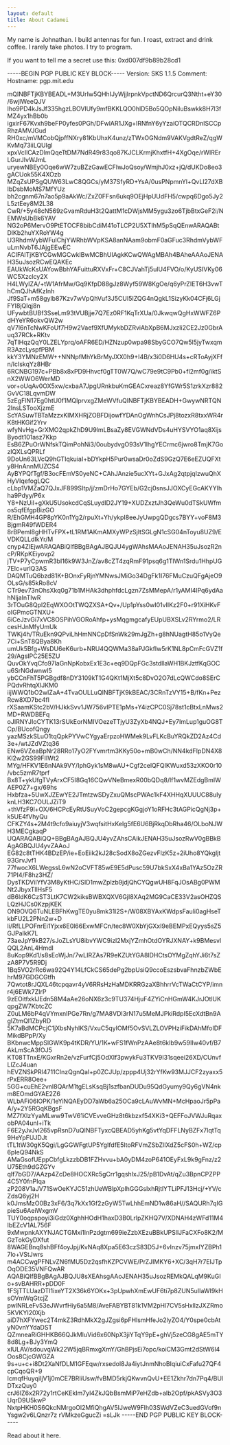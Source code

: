 ```yaml
---
layout: default
title: About Cadamei
---
```


My name is Johnathan. I build antennas for fun. I roast, extract and drink coffee. I rarely take photos. I try to program.

If you want to tell me a secret use this: 0xd007df9b89b28cd1

-----BEGIN PGP PUBLIC KEY BLOCK----- Version: SKS 1.1.5 Comment: Hostname: pgp.mit.edu

mQINBFTjKBYBEADL+M3UrIw5QHhIJyWjjlrpnkVpctND6QrcurQ3Ntht+eY30/6wjlWeeQJV Iho9PD4kJsJf335hgzLBOVIUfy9mfBKKLQO0hlD5Bo5QOpNiluBswkk8H7l3fMZ4yx1hBb0b igxirF67Kvxh9beFP0yfes0PGh/DFwlAR1JXg+IRNfnY6yYzaiOTQCRDnISCCpRhzAMVJGud RH0xc/mVMCobQjpffNXry81KbUhxK4unz/zTWxOGNdm9VAKVgdtReZ/qgWKvMq73iiLQUIgl xpxVcIlCAzDlmQqeTtDM7NdR49r83qo87KJCLKrmjKhxtfH+4XgOqe/rWIRErLGurJIvWJmL uryewNBEy0Oqe6wW7zuBZzGawECFIwJoQsoy/WmjhJ0xz+jQ/dUKDo8eo3gACUok55K4XOzb MZqZsUPSgQUW63LwC8QGCs/yM37SfyRD+YsA/0usPNpmnYl+QvLl27dXBIbDsbMoMS7MfYUz bh2cgnm67n7ao5p9aAkWc/ZxZ0FFsn6ukq9OEjHpUUdFH5/cwpq6Dgo5Jy2L5ztEey8M2L38 CwR/+5y48cN569zGvamRduH3t2QattM1cDWjsMM5ygu3zo6TjbBtxGeF2i/NEMWsUbBk6YAV NG2oP6MervO9PtETOCF8bibCdiM41oTLCP2U5XTIhM5pSqQEnwARAQABtDlKb2huYXRoYW4g U3RhdmVybWFuIChjYWRhbWVpKSA8anNAam9obmF0aGFuc3RhdmVybWFuLmNvbT6JAjgEEwEC ACIFAlTjKBYCGwMGCwkIBwMCBhUIAgkKCwQWAgMBAh4BAheAAAoJENAH35uJsozRCwEQAKEc EAUkWcKsUAYowBbhYAFuittuRXVxFr+C8CJVahTj5ulU4FVO/o/KyUSIVKy06WC5Xzclcy2X H4LWyIZA/+tW1AfrMw/Gq9KfpD88gJz8Wyf59W8KgOe/q6yPrZIET6H3vwThCmQJhAfKzInh Jf9SaT+m58gylb87Kzv7wVpQhVuf3J5CUI5IZQG4nQgkL1SizyKk04CFj6LGjFYI8jQIqj8n UFywbtBUBf3SseLm93tVUBjje7Q7Ez0RF1KqTrXUa/0JkwqwQgHxWWFZ6PdHYeYR6okvQW2w qV7l6nTcNwKFoUf7H9w2Vaef9XfUMykbDZRviAbXpB6MJxzIi2CE2Jz0GbrAuq37RCk+RKtv 7qTlHqzQqY0LZELYprq/oAFR6ED/HZNzup0wpa98SbyGCO7Qw5l5jyTwxqmR3AzcLyspfPBM kkY3YMNzEMW++NNNpfMhYkBrMyJXX0h9+I4B/x3i0D6HU4s+cRToAyjXFfn/lcIskqYz8HBr 6RCNBG197c+PBb8x8xPD9Hhvcf0gTT0W7Q/wC79e9tC9Pb0+fl2mf0g/iktSnX2WWO6WerMD vor+oUqAv0OX5xw/cxbaA7JpgURnkbuKmGEACxreaz8YfGWr5S1zrkXzr882GvVC18LqvmDW 5zEgFlN17Eg0htU0f1MQlprvxgZMeWVfuQINBFTjKBYBEADH+GwywNRTQN2lnsLSTooXjzmE ScYASuwTBTaMzzxKIMXHRjZOBFDijowfYDAnOgWnhCsJPj8tozxR8txxWR4rK8tHKGif2Yrv wfyNvHg+GrXMO2qpkZhD9U9lmLBsaZy8EVGWNdVDs4uHYSVYO1aq8XijsByodt101asz7Kkp EsB6ZPuOrWNfskTQimPohNi3/0oubydvgO93sV1lhgYECrmc6jwro8TmjK7GozlQXLsQPRLf 9DoUn63LVcQ9hGTIqkuiaI+bDYkpH5Pur0wsaDr0oZdS9GzQ7E6eEZUQFXty8HnAnnMUZCS4 AyBYPQfTgf/B3ocFEmVS0yeNC+CAhJAnzie5ucXYt+GJxAg2qtpjqIzwuQhXHyVIqefogLQC cLbp1VMZaQ7QJxJF899SItp/j/zmDrHo7GYEb/G2cj0snsJJOXCyEGcAKYYIhha9Pdyy/P6x Y8+NzUil+gXkU5UsokcdCqSLuydlD2JY19+XUDZxztJh3QeWu0dTSkUWfmos5qfEfgpBizGO R/EhGMH4GP8pYK0n1Yg2/rpuXt+Yh/ykpI8eeJyUwpgQDgcs7BYY+voF8M3BjgmR49fWDER4 8rBPeml8gHHTvFPX+tL1RM1AKmAMXyWPzSjltSGLgN1cSG04nToyu8UZ9/EVDKQLLdIkYr/M cnyp4ZlEjwARAQABiQIfBBgBAgAJBQJU4ygWAhsMAAoJENAH35uJsozR2ncP/RKpKEiyovp2 jTV+P7yCpwmR3bI16k9W3JnZ/av8cZT4zqRmF91psq6g1TlWn1Srdu1HhpUG7EIc+urlQ3AS DAQMTuQ6bzd81K+BOnxFyRjnYMNwsJMiGo34DgFk1I76FMuCzuQFgAjeO9OLsG/s85kRo8cV CTr9ev73nOhsXkq0g71b1MHAk3dhphfdcLgzn7ZsMMepA/r1yAMI4lPq6ydAahNIjaInTIwR 3rTOuG8QpI2EqWXOOtTWQZXSA+Qv+/Up1pYss0wI01vIlKz2F0+r91XiHKvFoIGPmcGTNXU+ 6iCeJzvGi7xVC8OSPihVGORoAhfp+ysMqgmgcafyEUpUBXSLv2RYrmo2/LRcesHJnMfyUmUk TWKj4h/TRuEkn9QPviLhHmNNCpDfSnWk29mJgZh+g8hNUagtH85o1VyQe7Ci+SnT8QBya8Kh umUk5Bfg+WsDU6eK6urb+NRU4QQWMa38aPJGkfIw5rK1NL8pCmFcGVZ1f29/AgsIPC25E5ZU QuvOkYvqCfo97laGnNpKobxEx1E3c+eq9DQpFGc3stdllaWH1BKJztfKqGOCu6SrNGdwnwI5 ybCCnFhT5PGBgdf8nDY3109kT1G4QKt1MjXt5c8DvO2O7dLcQWCdo8SErCPQdvRhtqXlJKM0 iijWWQ1bO2wlZaA+4TvaOULLuQINBFTjK9kBEAC/3CRnTzVY15+B/fKn+PezRcw8XD7bc4fl rXSaamKStc2bV/HJkkSvv1JW756vIPTE1pMs+Y4izCPC0Sj78st1cBtxLnMws2MD+RWDBEFq oJIRNYJIoCYTK13rSUkEorNMIVOezeTTjyU3ZyXb4NQJ+Ey7ImLup1guOG8TCp/BUcofQngy yazMSzkSLuO1tqQpkPYVwCYgyaErpzoHWMek9LvFLKcBuYRQkZD2Az4Cd3e+/wtJZdVZtq36 ENw6VZeaBpNr28RRo17yO2FYvmrtm3KKy50o+mB0wCh/NN4kdFIpDN4X8Kl2w2GS99FIIWt2 MYg/HFKV1E6nNAk9VY/IphGyk1sM8wAU+Cgf2celQFQIKWuxd53zXKO0r10/vbc5zmR7tprf Bx8T+ykUfgTVyArxCF5I8Gq16CQwVNeBmexR00bQDq8/lf1wvMZEdgBmIWAEP0Z7+gx/69hs Hxbfza+5UwXJZEwYE2JTmtzwSDyZxuQMscPWAc1kF4XHHqXUUUC88uIyknLH3KC7OULJZiT9 +thVfzF9l+OX/6HCPcEyRtUSuyVoC2gepcgKGgjoY1oRFHc3tAGPicQgNj3p+k5UE4fVhyQu CFKZY4s+2M4t9cfo9aiuyjV3wqfsitHxKelg5fE6U6BjRkqDbRha46/OLboNJWH3MECgkaqP UQARAQABiQQ+BBgBAgAJBQJU4yvZAhsCAikJENAH35uJsozRwV0gBBkBAgAGBQJU4yvZAAoJ EG82c8tTHK4BDzEP/ie+EoEiik2kJ28cSodX8oZGezvFlzK5z+2iUho8YQkgljt93GrvJvf1 77fwocX6LWegssL6wN2oCVFT85wE9E5dPusc59U7bkSxX4xBa1YAz5OzZR71PI4/F8hz3HZ/ DysTKDVilYfV3M8yKtHC/SID1mwZplzb9jdjQhCYQgwUH8FqJOsABg0PWMNt2JbyxTllHsF5 dB6ldK6CzST3LtK7CW2kiksBWBXQXV6GjI8XAq2MG9CaCE33V2asOHZQSLQzHJCs0KzpjKEK ON9OVQ6TuNLEBFhKwgTE0yu8mk31l2S+/W08XBYAxKWdpsFauli0agHseTkbFU2L2PNn2w+D li/RfLLPOFnrEi1Yjxx6E0l66ExwMFCn/tec8W0XbYjGXxI9eBEMPxEQyys5sZ5GJPaIkK7L 73aeJpY9kB27/sJoZLsYU8ibvYWC9izl2MxjYZmhOtdOYRJXNAY+k9BMesvlQQL2AnL4Hmdl 8uKop9Kd1/s8sEoWjJn/7wLIRZAs7R9eKZUtYGA8lDHCtsOYMgZqhYJi6t7sZzA8P7V5R9Dj 1Bq5VO2rRc6wa92Q4Y14LfCkCS65dePg2bpUsiQ9ccoEszsbvaFhnzbZWbEhrM97GDGCGtfh 7Qwtot8rJQXL46tcpqavr4yV6RRsHzHaMDKRRGzaXBhhrrVcTWaCtCYP/imnr4j6EWk7ZIrP 9zEOitfxklJEdn58M4aAe26oNX6z3c9TU374HjuF4ZYiCnHGmW4KJrJOtlUKqpgZW7KbtcZC Z0uLM6bP4qVYmxnlPGe7Rn/g7MA8VDl3rN17u5MeMJPkiRdpI5EcXdtBn9AglZtmQI1ZbyRD 5K7aBdMCPcjC1jXbsNyhIKS/VxuC5qyIOMf5OvSVLZLOVPHziFikDAhMfoIDFMikdBPpP/Xy BKbnwcMppSlGWK9p4tKDR/YU/1K+wFS1fWnPzAAe8t6kIb9w59IIw40vf/B7AkLmScA3fOJ5 KT08TTnxE/KGxrRn2e/vzFurfCj5OdXIf3pwykFu3TKV9I31sqeei26XD/CUnvfLlZcJ4uan hEVZNSkPRl4711ClnzQgnQal+p0ZCJUp/zppp4Uj32rYfKw93MJJCF2zyaxx5rPxERR8Oee+ 5GG+cuEhE2vnI8QArM1tgELsKsqBj1szfbanDUDu95QdGyumy9Qy6gVN4nkm8EOmdGYAE2Z6 WLbAFi06lOPK/1eYiNQAEyDD7aWb6a25OCa9cLAuWvMN+McHpaoJr5pPaA/y+2Y5RGqKBgsF MZ7fXIzYyaMLww9TwV61iCVEvveGHz8t6kbzxf54XKi3+QEFFoJVWJuRqaxobPA04unl+iTk F6E2yJvJvI265vpRsnD7uQINBFTyxcQBEAD5yhKg5vtYqDFFLNyBZFx7IqtTq9HeYpFUJDJt tTL1tW30gK5Qgi/LgGGWFgtUP5YgIfdfE5ltoRFVmZSbZllXdZ5cFS0h+WZ/cp6pIeQ94NkS AMaGsofUEppCbfgLkzzbDB1FZHvvu+bA0yDM4zoP641OEyFxL9k9gFnz/z2U75Eth9dGZGYv qIf7bGD7/AAzp4ZcDe8HOCXRc5gCrr1gqshIxJ25/pB1DvAt/qZu3BpnCPZPP4C5Y0fnPIqa zP208V1aJV71SwOeKYJC51zhUeWBlpXplhGGGsIxhRjtlYTLiPFJ13Hcj/+YV/cZdsQ6yj2H k0JmsMzO0Bz3xF6/3q7kXx1Gf2zGyW5TwLhhEmND1w86aH//SAQURh7qIGpieSu6AeiWxgmV TUY0oqpspoyi3iGdz0XghhHOdH1haxD3B0LrlpZKHQ7V/XDNAH4zWFd11M4IbEZcV1AL756F 9xMwpnkAXYNJACTGMxi1lnPzdgtm699ieZzbXEzuBBkUPSllJFaCXFo8K2/MGzTokGyDXfut 8WAGEBnq8shBFf4oyJpj/KvNAq8Xpa5E63czS83D5J+6vInzv75jmxIYZBPh17lo+VStJwrs m4ACCwgPFNLvZN6fMU5Dz2qsfhKZPCVWE/PrZJIMKY6+XC/3qH7r7EIJTpOqODE35VNFQwAR AQABiQIfBBgBAgAJBQJU8sXEAhsgAAoJENAH35uJsozREMkQALqM9KuGIo+svBAHRR+pDD0F 1FSjTTLUazDTI1ixeYT2X36k6YOKx+3pUpwhXmEwUF6ti7p8ZUN5uIIaWI9kHsOVmWqGtcjZ pwlNRLeFv53eJWvrfHiy6a5M8/AveFABYBT81k1VM2pHl7CV5sHxllzJXZRmo5KVKYI20Xjb aiD7hXFYwec2T4mkZ3RdhMkX2gJZgsi6pFHlsmHfeJo2lyZO4/Y0spe0cbAtyN0vnYYdaDST QZmneaRiGHHKB66QJkMluVid6x60NpX3jiYTqY9pE+ghVj5zeCG8gAE5mTY8d8Lg+BJy3YmQ xIULAV/sdouvqWk22W5jqBRmxgXmY/GhBPjsEi7opc/koiCM3Gmt2dStW6l4Oos8CjcGWGZA 9s+u+c+i8Dt2XaNfDLM1GFEqw/rxsedol8Ja4iytJnmNhoBIqiuiCxFafu27QF4cpCqoQR+9 IcmqfHuyqiIjV1j0mCE7BRIiUsw/fvBMD5rkjQKwvnQvU+EE1Zkhr7dn7Pq4/BUlDTxzQuy0 crJ6IZ6x2R72y1rtCeKEkIm7yl4ZkJQbBsmMiP7eHZdb+alb2Opf/pkASVy3O3UqrD9U5kwP NxtpHKH0S6QkcNMrgoOl2MfiQhgAV5IJweW9Flh03SWdVZeC3uedGVof9nYsgw2v6LQnzr7z rVMkzeGgucZi =sLJk -----END PGP PUBLIC KEY BLOCK-----

Read about it here.
